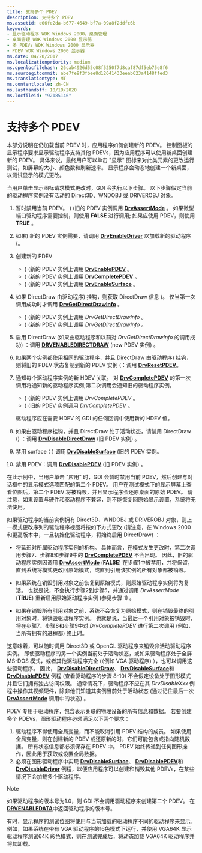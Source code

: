 ```yaml
---
title: 支持多个 PDEV
description: 支持多个 PDEV
ms.assetid: e06fe2da-b677-4649-bf7a-09a8f2ddfc6b
keywords:
- 显示驱动程序 WDK Windows 2000，桌面管理
- 桌面管理 WDK Windows 2000 显示器
- 多 PDEVs WDK Windows 2000 显示器
- PDEV WDK Windows 2000 显示器
ms.date: 04/20/2017
ms.localizationpriority: medium
ms.openlocfilehash: 26cab4926d55c08f5250f7d8caf87df5eb75e8f6
ms.sourcegitcommit: abe7fe9f3fbee8d12641433eeab623a4148ffed3
ms.translationtype: MT
ms.contentlocale: zh-CN
ms.lasthandoff: 10/19/2020
ms.locfileid: "92185146"
---
```

# <a name="supporting-multiple-pdevs"></a>支持多个 PDEV

本部分说明在仍加载当前 PDEV 时，应用程序如何创建新的 PDEV。 控制面板的显示程序要求显示驱动程序支持其他 PDEVs，因为应用程序可以使用新桌面创建新的 PDEV。 具体来说，最终用户可以单击 "显示" 图标来对此类元素的更改运行测试，如屏幕的大小、颜色数和刷新速率。 显示程序会动态地创建一个新桌面，以测试显示的模式更改。

当用户单击显示图标请求模式更改时，GDI 会执行以下步骤。 以下步骤假定当前的驱动程序实例没有活动的 Direct3D、WNDOBJ 或 DRIVEROBJ 对象。

1. 暂时禁用当前 PDEV。 )  (旧的 PDEV 实例调用 [**DrvAssertMode**](/windows/win32/api/winddi/nf-winddi-drvassertmode) 。 如果微型端口驱动程序需要控制，则使用 **FALSE** 进行调用; 如果应使用 PDEV，则使用 **TRUE** 。

2. 如果) 新的 PDEV 实例需要，请调用 [**DrvEnableDriver**](/windows/win32/api/winddi/nf-winddi-drvenabledriver) 以加载新的驱动程序 (。

3. 创建新的 PDEV
   * )  (新的 PDEV 实例上调用 [**DrvEnablePDEV**](/windows/win32/api/winddi/nf-winddi-drvenablepdev) 。
   * )  (新的 PDEV 实例上调用 [**DrvCompletePDEV**](/windows/win32/api/winddi/nf-winddi-drvcompletepdev) 。
   * )  (新的 PDEV 实例上调用 [**DrvEnableSurface**](/windows/win32/api/winddi/nf-winddi-drvenablesurface) 。

4. 如果 DirectDraw 由驱动程序) 挂钩，则获取 DirectDraw 信息 (。 仅当第一次调用成功时才调用 [**DrvGetDirectDrawInfo**](/windows/win32/api/winddi/nf-winddi-drvgetdirectdrawinfo) 。
   * )  (新的 PDEV 实例上调用 *DrvGetDirectDrawInfo* 。
   * )  (新的 PDEV 实例上调用 *DrvGetDirectDrawInfo* 。

5. 启用 DirectDraw (如果由驱动程序和以前对 *DrvGetDirectDrawInfo* 的调用成功) ：调用 [**DRVENABLEDIRECTDRAW**](/windows/win32/api/winddi/nf-winddi-drvenabledirectdraw) (new PDEV 实例) 。

6. 如果两个实例都使用相同的驱动程序，并且 DirectDraw 由驱动程序) 挂钩，则将旧的 PDEV 状态复制到新的 PDEV 实例 (：调用 [**DrvResetPDEV**](/windows/win32/api/winddi/nf-winddi-drvresetpdev)。

7. 通知每个驱动程序实例的新 HDEV 关联。 对 [**DrvCompletePDEV**](/windows/win32/api/winddi/nf-winddi-drvcompletepdev) 的第一次调用将通知新的驱动程序实例;第二次调用会通知旧的驱动程序实例。

   * )  (新的 PDEV 实例上调用 *DrvCompletePDEV* 。
   * )  (旧的 PDEV 实例调用 *DrvCompletePDEV* 。

   驱动程序应在需要 HDEV 的 GDI 的任何回调中使用新的 HDEV 值。

8. 如果由驱动程序挂钩，并且 DirectDraw 处于活动状态，请禁用 DirectDraw () ：调用 [**DrvDisableDirectDraw**](/windows/win32/api/winddi/nf-winddi-drvdisabledirectdraw) (旧 PDEV 实例) 。

9. 禁用 surface：) 调用 [**DrvDisableSurface**](/windows/win32/api/winddi/nf-winddi-drvdisablesurface) (旧的 PDEV 实例。

10. 禁用 PDEV：调用 [**DrvDisablePDEV**](/windows/win32/api/winddi/nf-winddi-drvdisablepdev) (旧 PDEV 实例) 。

在此示例中，当用户单击 "应用" 时，GDI 会暂时禁用当前 PDEV，然后创建与对话框中的显示模式选项匹配的第二个 PDEV。 用户在测试模式下的显示屏幕上查看位图后，第二个 PDEV 将被销毁，并且显示程序会还原桌面的原始 PDEV。 请注意，如果设置与硬件和驱动程序不兼容，则不能恢复回原始显示设置，系统将无法使用。

如果驱动程序的当前实例拥有 Direct3D、WNDOBJ 或 DRIVEROBJ 对象，则上一模式更改序列的驱动程序视图将按如下方式更改 (请注意，在 Windows 2000 和更高版本中，一旦初始化驱动程序，将始终启用 DirectDraw) ：

* 将延迟对所属驱动程序实例的析构。 具体而言，在模式发生更改时，第二次调用步骤7、步骤8和步骤9中的 [**DrvCompletePDEV**](/windows/win32/api/winddi/nf-winddi-drvcompletepdev) 不会出现。 因此，旧的驱动程序实例因调用 [**DrvAssertMode**](/windows/win32/api/winddi/nf-winddi-drvassertmode) (**FALSE**) 在步骤1中被禁用，并将保留，直到系统将模式更改回原始模式，或直到引用该实例的所有对象都被销毁。

* 如果系统在销毁引用对象之前恢复到原始模式，则原始驱动程序实例将为复活。 也就是说，不会执行步骤2到步骤5，并通过调用 *DrvAssertMode* (**TRUE**) 重新启用原始驱动程序实例 (参见步骤 1) 。

* 如果在销毁所有引用对象之前，系统不会恢复为原始模式，则在销毁最终的引用对象时，将销毁驱动程序实例。 也就是说，当最后一个引用对象被销毁时，将在步骤7、步骤8和步骤9中对 *DrvCompletePDEV* 进行第二次调用 (例如，当所有拥有的进程都) 终止时。

这意味着，可以随时调用 Direct3D 或 OpenGL 驱动程序来销毁非活动驱动程序实例。 即使驱动程序的另一个实例当前处于活动状态，或如果驱动程序处于全屏 MS-DOS 模式，或者其他驱动程序完全 (（例如 VGA 驱动程序) ），也可以调用这些驱动程序。 因此， [**DrvDisableDirectDraw**](/windows/win32/api/winddi/nf-winddi-drvdisabledirectdraw)、 [**DrvDisableSurface**](/windows/win32/api/winddi/nf-winddi-drvdisablesurface)和 [**DrvDisablePDEV**](/windows/win32/api/winddi/nf-winddi-drvdisablepdev) 例程 (查看驱动程序的步骤 8-10) 不会假定设备处于图形模式并且它们拥有独占访问权限。 通常情况下，驱动程序不应在其 *DrvDisableXxx* 例程中操作其视频硬件，除非他们知道其实例当前处于活动状态 (通过记住最后一次 [**DrvAssertMode**](/windows/win32/api/winddi/nf-winddi-drvassertmode) 调用中的状态) 。

PDEV 专用于驱动程序，包含表示关联的物理设备的所有信息和数据。 若要创建多个 PDEVs，图形驱动程序必须满足以下两个要求：

1. 驱动程序不得使用全局变量，而不能取消引用 PDEV 结构的成员。 如果使用全局变量，则在创建新的 PDEV 或还原新的时，它们可能包含或指向随机数据。 所有状态信息都必须保存在 PDEV 中。 PDEV 始终传递到任何图形操作，因此用于获取或设置全局数据。
2. 必须在图形驱动程序中实现 [**DrvDisableSurface**](/windows/win32/api/winddi/nf-winddi-drvdisablesurface)、 [**DrvDisablePDEV**](/windows/win32/api/winddi/nf-winddi-drvdisablepdev)和 [**DrvDisableDriver**](/windows/win32/api/winddi/nf-winddi-drvdisabledriver) 例程，以便应用程序可以创建和销毁其他 PDEVs，在某些情况下会加载多个驱动程序。

> [!NOTE]
> 如果驱动程序的版本号为1.0，则 GDI 不会调用驱动程序来创建第二个 PDEV。 在 [**DRVENABLEDATA**](/windows/win32/api/winddi/ns-winddi-drvenabledata)中返回驱动程序的版本号。
>
> 有时，显示程序的测试位图将使用与当前加载的驱动程序不同的驱动程序来显示。 例如，如果系统在带有 VGA 驱动程序的16色模式下运行，并使用 VGA64K 显示驱动程序测试64K 彩色模式，则在测试完成后，将动态加载 VGA64K 驱动程序并将其卸载。
